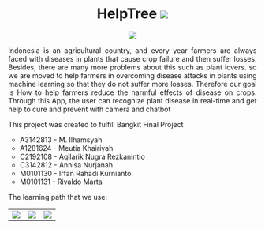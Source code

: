 <h1 align="center"> HelpTree
<img src ="https://user-images.githubusercontent.com/72623174/120094114-ada4d900-c148-11eb-8390-541d2a76c6a1.png"> </h1>

<p align= "center"><img src="https://user-images.githubusercontent.com/72623174/120094264-84d11380-c149-11eb-8e00-b90d9191a0be.jpg" style="float:center" /></p>
<p  align= "justify"> Indonesia is an agricultural country, and every year farmers are always faced with diseases in plants that cause crop failure and then suffer losses. Besides, there are many more problems about this such as plant lovers. so we are moved to help farmers in overcoming disease attacks in plants using machine learning so that they do not suffer more losses. Therefore our goal is How to help farmers reduce the harmful effects of disease on crops. Through this App, the user can recognize plant disease in real-time and get help to cure and prevent with camera and chatbot
</p>

<p>This project was created to fulfill Bangkit Final Project</p>
<ul type="circle">
  <li> A3142813 - M. Ilhamsyah</li>
  <li> A1281624 - Meutia Khairiyah </li>
  <li> C2192108 - Aqilarik Nugra Rezkanintio </li>
  <li> C3142812 - Annisa Nurjanah </li>
  <li> M0101130 - Irfan Rahadi Kurnianto</li>
  <li> M0101131 - Rivaldo Marta </ul>

<p> The learning path that we use: </p>
<table >
  <tr>
    <td> <img src = "https://user-images.githubusercontent.com/72623174/120104885-e52f7780-c180-11eb-9d74-433fb4a1fe80.png"> </td>
    <td> <img src ="https://user-images.githubusercontent.com/72623174/120104917-009a8280-c181-11eb-95e4-4dcc816d3b20.png"></td>
    <td> <img src= "https://user-images.githubusercontent.com/72623174/120104938-10b26200-c181-11eb-9a31-b3d031915a48.png"></td>
  </tr>
  </table>

